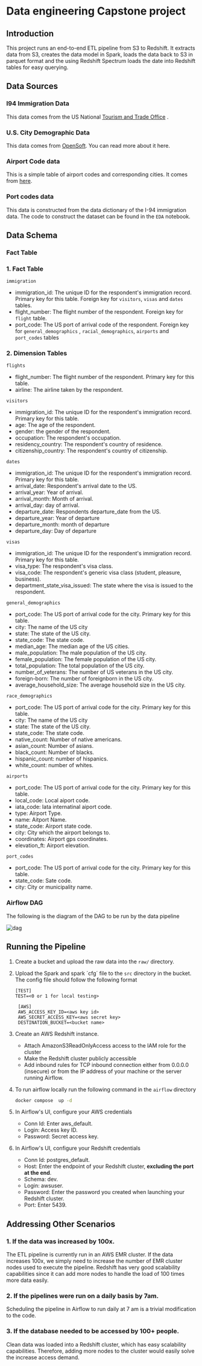 # Data engineering Capstone project

## Introduction

This project runs an end-to-end ETL pipeline from S3 to Redshift. It extracts data from S3, creates the data model in
Spark, loads the data back to S3 in parquet format and the using Redshift Spectrum loads the date into Redshift tables
for easy querying.

## Data Sources

### I94 Immigration Data

This data comes from the US
National [Tourism and Trade Office](https://www.trade.gov/national-travel-and-tourism-office)
.

### U.S. City Demographic Data

This data comes from [OpenSoft](https://www.trade.gov/national-travel-and-tourism-office). You can read more about it
here.

### Airport Code data

This is a simple table of airport codes and corresponding cities. It comes
from [here](https://datahub.io/core/airport-codes#data).

### Port codes data

This data is constructed from the data dictionary of the I-94 immigration data. The code to construct the dataset can
be found in the `EDA` notebook.

## Data Schema

### Fact Table

### 1. Fact Table

`immigration`

- immigration_id: The unique ID for the respondent's immigration record. Primary key for this table. Foreign key
  for `visitors`, `visas` and `dates` tables.
- flight_number: The flight number of the respondent. Foreign key for `flight` table.
- port_code: The US port of arrival code of the respondent. Foreign key for `general_demographics`
  , `racial_demographics`, `airports` and `port_codes` tables

### 2. Dimension Tables

`flights`

- flight_number: The flight number of the respondent. Primary key for this table.
- airline: The airline taken by the respondent.

`visitors`

- immigration_id: The unique ID for the respondent's immigration record. Primary key for this table.
- age: The age of the respondent.
- gender: the gender of the respondent.
- occupation: The respondent's occupation.
- residency_country: The respondent's country of residence.
- citizenship_country: The respondent's country of citizenship.

`dates`

- immigration_id: The unique ID for the respondent's immigration record. Primary key for this table.
- arrival_date: Respondent's arrival date to the US.
- arrival_year: Year of arrival.
- arrival_month: Month of arrival.
- arrival_day: day of arrival.
- departure_date: Respondents departure_date from the US.
- departure_year: Year of departure
- departure_month: month of departure
- departure_day: Day of departure

`visas`

- immigration_id: The unique ID for the respondent's immigration record. Primary key for this table.
- visa_type: The respondent's visa class.
- visa_code: The respondent's generic visa class (student, pleasure, business).
- department_state_visa_issued: The state where the visa is issued to the respondent.

`general_demographics`

- port_code: The US port of arrival code for the city. Primary key for this table.
- city: The name of the US city
- state: The state of the US city.
- state_code: The state code.
- median_age: The median age of the US cities.
- male_population: The male population of the US city.
- female_population: The female population of the US city.
- total_population: The total population of the US city.
- number_of_veterans: The number of US veterans in the US city.
- foreign-born: The number of foreignborn in the US city.
- average_household_size: The average household size in the US city.

`race_demographics`

- port_code: The US port of arrival code for the city. Primary key for this table.
- city: The name of the US city
- state: The state of the US city.
- state_code: The state code.
- native_count: Number of native americans.
- asian_count: Number of asians.
- black_count: Number of blacks.
- hispanic_count:  number of hispanics.
- white_count: number of whites.

`airports`

- port_code: The US port of arrival code for the city. Primary key for this table.
- local_code: Local aiport code.
- iata_code: Iata internatinal aiport code.
- type: Airport Type.
- name: Aitport Name.
- state_code: Airport state code.
- city: City which the airport belongs to.
- coordinates: Airport gps coordinates.
- elevation_ft: Airport elevation.

`port_codes`

- port_code: The US port of arrival code for the city. Primary key for this table.
- state_code: Sate code.
- city: City or municipality name.

### Airflow DAG

The following is the diagram of the DAG to be run by the data pipeline

![dag](images/dag.png "Data pipeline DAG")

## Running the Pipeline

1. Create a bucket and upload the raw data into the `raw/` directory.

2. Upload the Spark and spark ´cfg´ file to the `src` directory in the bucket. The config file should follow the
   following format
   ```config
   [TEST]
   TEST=<0 or 1 for local testing>

    [AWS]
    AWS_ACCESS_KEY_ID=<aws key id>
    AWS_SECRET_ACCESS_KEY=<aws secret key>
    DESTINATION_BUCKET=<bucket name>
   ```

3. Create an AWS Redshift instance.

    - Attach AmazonS3ReadOnlyAccess access to the IAM role for the cluster
    - Make the Redshift cluster publicly accessible
    - Add inbound rules for TCP inbound connection either from 0.0.0.0 (insecure) or from the IP address of your machine
      or the server running Airflow.

4. To run airflow locally run the following command in the `airflow` directory
   ```bash
   docker compose  up -d 
   ```
5. In Airflow's UI, configure your AWS credentials
    - Conn Id: Enter aws_default.
    - Login: Access key ID.
    - Password: Secret access key.


6. In Airflow's UI, configure your Redshift credentials
    * Conn Id: postgres_default.
    * Host: Enter the endpoint of your Redshift cluster, **excluding the port at the end**.
    * Schema: dev.
    * Login: awsuser.
    * Password: Enter the password you created when launching your Redshift cluster.
    * Port: Enter 5439.

## Addressing Other Scenarios

### 1. If the data was increased by 100x.

The ETL pipeline is currently run in an AWS EMR cluster. If the data increases 100x, we simply need to increase the
number of EMR cluster nodes used to execute the pipeline. Redshift has very good scalability capabilities since it can
add more nodes to handle the load of 100 times more data easily.

### 2. If the pipelines were run on a daily basis by 7am.

Scheduling the pipeline in Airflow to run daily at 7 am is a trivial modification to the code.

### 3. If the database needed to be accessed by 100+ people.

Clean data was loaded into a Redshift cluster, which has easy scalability capabilities. Therefore, adding more nodes to
the cluster would easily solve the increase access demand. 